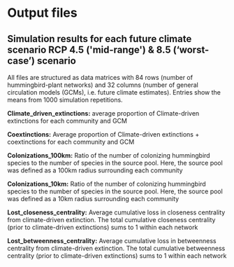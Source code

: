 # Output files 
## Simulation results for each future climate scenario RCP 4.5 ('mid-range') & 8.5 (‘worst-case’) scenario

All files are structured as data matrices with 84 rows (number of hummingbird-plant networks) and 32 columns (number of general circulation models (GCMs), i.e. future climate estimates). Entries show the means from 1000 simulation repetitions. 

**Climate_driven_extinctions:**  average proportion of Climate-driven extinctions for each community and GCM

**Coextinctions:**  Average proportion of Climate-driven extinctions + coextinctions for each community and GCM

**Colonizations_100km:** Ratio of the number of colonizing hummingbird species to the number of species in the source pool. Here, the source pool was defined as a 100km radius surrounding each community

**Colonizations_10km:** Ratio of the number of colonizing hummingbird species to the number of species in the source pool. Here, the source pool was defined as a 10km radius surrounding each community

**Lost_closeness_centrality:** Average cumulative loss in closeness centrality from climate-driven extinction. The total cumulative closeness centrality (prior to climate-driven extinctions) sums to 1 within each network

**Lost_betweenness_centrality:** Average cumulative loss in betweenness centrality from climate-driven extinction. The total cumulative betweenness centrality (prior to climate-driven extinctions) sums to 1 within each network

